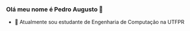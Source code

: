 ### Olá meu nome é Pedro Augusto 👋

- 🌱 Atualmente sou estudante de Engenharia de Computação na UTFPR


